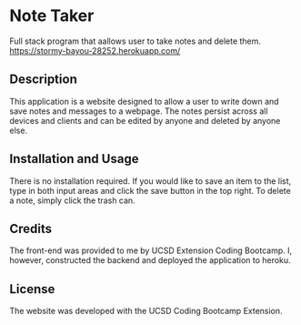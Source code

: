 # Note Taker
Full stack program that aallows user to take notes and delete them.
https://stormy-bayou-28252.herokuapp.com/

## Description

This application is a website designed to allow a user to write down and save notes and messages to a webpage. The notes persist across all devices and clients and can be edited by anyone and deleted by anyone else.

## Installation and Usage

There is no installation required. If you would like to save an item to the list, type in both input areas and click the save button in the top right. To delete a note, simply click the trash can.

## Credits

The front-end was provided to me by UCSD Extension Coding Bootcamp. I, however, constructed the backend and deployed the application to heroku.

## License

The website was developed with the UCSD Coding Bootcamp Extension.